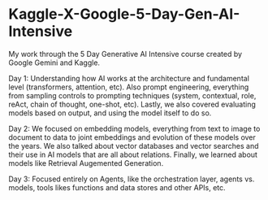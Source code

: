 # Kaggle-X-Google-5-Day-Gen-AI-Intensive
My work through the 5 Day Generative AI Intensive course created by Google Gemini and Kaggle.

Day 1: Understanding how AI works at the architecture and fundamental level (transformers, attention, etc). Also prompt engineering, everything from sampling controls to prompting techniques (system, contextual, role, reAct, chain of thought, one-shot, etc). Lastly, we also covered evaluating models based on output, and using the model itself to do so. 

Day 2: We focused on embedding models, everything from text to image to document to data to joint embeddings and evolution of these models over the years. We also talked about vector databases and vector searches and their use in AI models that are all about relations. Finally, we learned about models like Retrieval Augemented Generation.

Day 3: Focused entirely on Agents, like the orchestration layer, agents vs. models, tools likes functions and data stores and other APIs, etc. 
